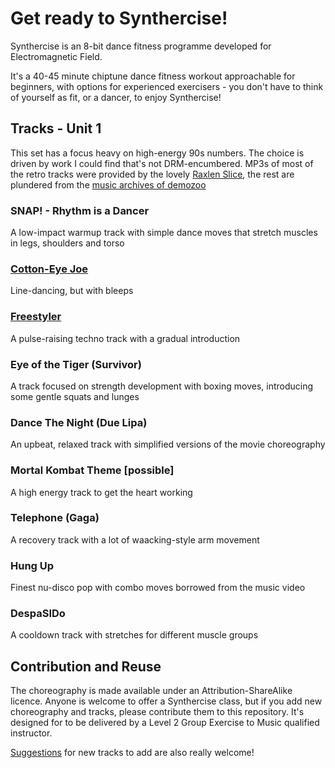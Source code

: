 # Get ready to Synthercise!

Synthercise is an 8-bit dance fitness programme developed for Electromagnetic Field.

It's a 40-45 minute chiptune dance fitness workout approachable for beginners, with options for experienced exercisers - you don't have to think of yourself as fit, or a dancer, to enjoy Synthercise!


## Tracks - Unit 1

This set has a focus heavy on high-energy 90s numbers. The choice is driven by work I could find that's not DRM-encumbered. MP3s of most of the retro tracks were provided by the lovely [Raxlen Slice](https://www.youtube.com/c/RaxlenSlice), the rest are plundered from the [music archives of demozoo](https://demozoo.org/music/)

### SNAP! - Rhythm is a Dancer 

A low-impact warmup track with simple dance moves that stretch muscles in legs, shoulders and torso

### [Cotton-Eye Joe](Choreography/Cotton_Eye_Joe.md)

Line-dancing, but with bleeps

### [Freestyler](Choreography/Freestyler.md)

A pulse-raising techno track with a gradual introduction

### Eye of the Tiger (Survivor)

A track focused on strength development with boxing moves, introducing some gentle squats and lunges

### Dance The Night (Due Lipa)

An upbeat, relaxed track with simplified versions of the movie choreography

### Mortal Kombat Theme [possible]

A high energy track to get the heart working

### Telephone (Gaga)

A recovery track with a lot of waacking-style arm movement

### Hung Up 

Finest nu-disco pop with combo moves borrowed from the music video

### DespaSIDo

A cooldown track with stretches for different muscle groups 

## Contribution and Reuse

The choreography is made available under an Attribution-ShareAlike licence. Anyone is welcome to offer a Synthercise class, but if you add new choreography and tracks, please contribute them to this repository. It's designed for to be delivered by a Level 2 Group Exercise to Music qualified instructor.

[Suggestions](SUGGESTIONS.md) for new tracks to add are also really welcome!

  


